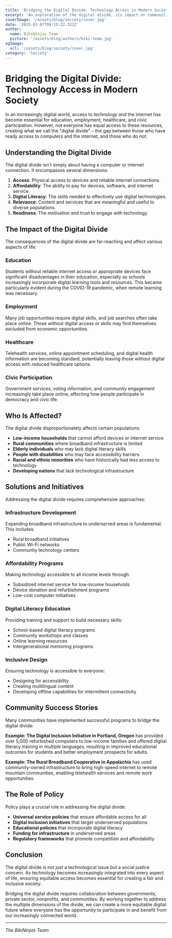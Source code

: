 ```yaml
---
title: 'Bridging the Digital Divide: Technology Access in Modern Society'
excerpt: 'An exploration of the digital divide, its impact on communities, and potential solutions to create more equitable access to technology.'
coverImage: '/assets/blog/society/cover.jpg'
date: '2025-03-07T09:15:22.322Z'
author:
  name: BikiNinjas Team
  picture: '/assets/blog/authors/biki-team.jpg'
ogImage:
  url: '/assets/blog/society/cover.jpg'
category: 'Society'
---
```


# Bridging the Digital Divide: Technology Access in Modern Society

In an increasingly digital world, access to technology and the internet has become essential for education, employment, healthcare, and civic participation. However, not everyone has equal access to these resources, creating what we call the "digital divide" – the gap between those who have ready access to computers and the internet, and those who do not.

## Understanding the Digital Divide

The digital divide isn't simply about having a computer or internet connection. It encompasses several dimensions:

1. **Access**: Physical access to devices and reliable internet connections.
2. **Affordability**: The ability to pay for devices, software, and internet service.
3. **Digital Literacy**: The skills needed to effectively use digital technologies.
4. **Relevance**: Content and services that are meaningful and useful to diverse populations.
5. **Readiness**: The motivation and trust to engage with technology.

## The Impact of the Digital Divide

The consequences of the digital divide are far-reaching and affect various aspects of life:

### Education

Students without reliable internet access or appropriate devices face significant disadvantages in their education, especially as schools increasingly incorporate digital learning tools and resources. This became particularly evident during the COVID-19 pandemic, when remote learning was necessary.

### Employment

Many job opportunities require digital skills, and job searches often take place online. Those without digital access or skills may find themselves excluded from economic opportunities.

### Healthcare

Telehealth services, online appointment scheduling, and digital health information are becoming standard, potentially leaving those without digital access with reduced healthcare options.

### Civic Participation

Government services, voting information, and community engagement increasingly take place online, affecting how people participate in democracy and civic life.

## Who Is Affected?

The digital divide disproportionately affects certain populations:

- **Low-income households** that cannot afford devices or internet service
- **Rural communities** where broadband infrastructure is limited
- **Elderly individuals** who may lack digital literacy skills
- **People with disabilities** who may face accessibility barriers
- **Racial and ethnic minorities** who have historically had less access to technology
- **Developing nations** that lack technological infrastructure

## Solutions and Initiatives

Addressing the digital divide requires comprehensive approaches:

### Infrastructure Development

Expanding broadband infrastructure to underserved areas is fundamental. This includes:
- Rural broadband initiatives
- Public Wi-Fi networks
- Community technology centers

### Affordability Programs

Making technology accessible to all income levels through:
- Subsidized internet service for low-income households
- Device donation and refurbishment programs
- Low-cost computer initiatives

### Digital Literacy Education

Providing training and support to build necessary skills:
- School-based digital literacy programs
- Community workshops and classes
- Online learning resources
- Intergenerational mentoring programs

### Inclusive Design

Ensuring technology is accessible to everyone:
- Designing for accessibility
- Creating multilingual content
- Developing offline capabilities for intermittent connectivity

## Community Success Stories

Many communities have implemented successful programs to bridge the digital divide:

**Example: The Digital Inclusion Initiative in Portland, Oregon** has provided over 5,000 refurbished computers to low-income families and offered digital literacy training in multiple languages, resulting in improved educational outcomes for students and better employment prospects for adults.

**Example: The Rural Broadband Cooperative in Appalachia** has used community-owned infrastructure to bring high-speed internet to remote mountain communities, enabling telehealth services and remote work opportunities.

## The Role of Policy

Policy plays a crucial role in addressing the digital divide:

- **Universal service policies** that ensure affordable access for all
- **Digital inclusion initiatives** that target underserved populations
- **Educational policies** that incorporate digital literacy
- **Funding for infrastructure** in underserved areas
- **Regulatory frameworks** that promote competition and affordability

## Conclusion

The digital divide is not just a technological issue but a social justice concern. As technology becomes increasingly integrated into every aspect of life, ensuring equitable access becomes essential for creating a fair and inclusive society.

Bridging the digital divide requires collaboration between governments, private sector, nonprofits, and communities. By working together to address the multiple dimensions of the divide, we can create a more equitable digital future where everyone has the opportunity to participate in and benefit from our increasingly connected world.

---

*The BikiNinjas Team*
